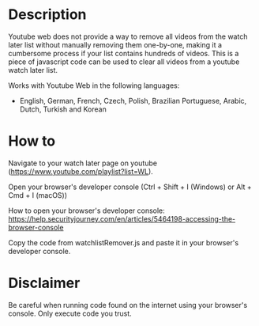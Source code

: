 # Description
Youtube web does not provide a way to remove all videos from the watch later list without manually removing them one-by-one, making it a cumbersome process if your list contains hundreds of videos. This is a piece of javascript code can be used to clear all videos from a youtube watch later list.

Works with Youtube Web in the following languages:
  - English, German, French, Czech, Polish, Brazilian Portuguese, Arabic, Dutch, Turkish and Korean


# How to
Navigate to your watch later page on youtube (https://www.youtube.com/playlist?list=WL).

Open your browser's developer console (Ctrl + Shift + I (Windows) or Alt + Cmd + I (macOS))

How to open your browser's developer console: https://help.securityjourney.com/en/articles/5464198-accessing-the-browser-console

Copy the code from watchlistRemover.js and paste it in your browser's developer console.

# Disclaimer
Be careful when running code found on the internet using your browser's console. Only execute code you trust.



